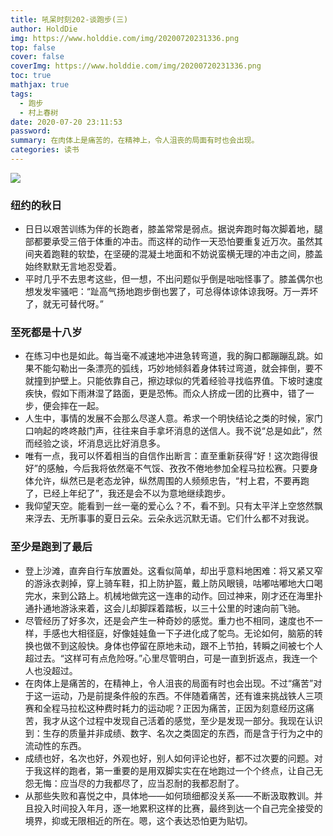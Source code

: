 ```yaml
---
title: 吼呆时刻202-谈跑步(三)
author: HoldDie
img: https://www.holddie.com/img/20200720231336.png
top: false
cover: false
coverImg: https://www.holddie.com/img/20200720231336.png
toc: true
mathjax: true
tags:
  - 跑步
  - 村上春树
date: 2020-07-20 23:11:53
password:
summary: 在肉体上是痛苦的，在精神上，令人沮丧的局面有时也会出现。
categories: 读书
---
```


![](https://www.holddie.com/img/20200720231336.png)

###  纽约的秋日

- 日日以艰苦训练为伴的长跑者，膝盖常常是弱点。据说奔跑时每次脚着地，腿部都要承受三倍于体重的冲击。而这样的动作一天恐怕要重复近万次。虽然其间夹着跑鞋的软垫，在坚硬的混凝土地面和不妨说蛮横无理的冲击之间，膝盖始终默默无言地忍受着。
- 平时几乎不去思考这些，但一想，不出问题似乎倒是咄咄怪事了。膝盖偶尔也想发发牢骚吧：“趾高气扬地跑步倒也罢了，可总得体谅体谅我呀。万一弄坏了，就无可替代呀。”

### 至死都是十八岁

- 在练习中也是如此。每当毫不减速地冲进急转弯道，我的胸口都蹦蹦乱跳。如果不能勾勒出一条漂亮的弧线，巧妙地倾斜着身体转过弯道，就会摔倒，要不就撞到护壁上。只能依靠自己，擦边球似的凭着经验寻找临界值。下坡时速度疾快，假如下雨淋湿了路面，更是恐怖。而众人挤成一团的比赛中，错了一步，便会摔在一起。
- 人生中，事情的发展不会那么尽遂人意。希求一个明快结论之类的时候，家门口响起的咚咚敲门声，往往来自手拿坏消息的送信人。我不说“总是如此”，然而经验之谈，坏消息远比好消息多。
- 唯有一点，我可以怀着相当的自信作出断言：直至重新获得“好！这次跑得很好”的感触，今后我将依然毫不气馁、孜孜不倦地参加全程马拉松赛。只要身体允许，纵然已是老态龙钟，纵然周围的人频频忠告，“村上君，不要再跑了，已经上年纪了”，我还是会不以为意地继续跑步。
- 我仰望天空。能看到一丝一毫的爱心么？不，看不到。只有太平洋上空悠然飘来浮去、无所事事的夏日云朵。云朵永远沉默无语。它们什么都不对我说。

### 至少是跑到了最后

- 登上沙滩，直奔自行车放置处。这看似简单，却出乎意料地困难：将又紧又窄的游泳衣剥掉，穿上骑车鞋，扣上防护盔，戴上防风眼镜，咕嘟咕嘟地大口喝完水，来到公路上。机械地做完这一连串的动作。回过神来，刚才还在海里扑通扑通地游泳来着，这会儿却脚踩着踏板，以三十公里的时速向前飞驰。
- 尽管经历了好多次，还是会产生一种奇妙的感觉。重力也不相同，速度也不一样，手感也大相径庭，好像娃娃鱼一下子进化成了鸵鸟。无论如何，脑筋的转换也做不到这般快。身体也停留在原地未动，跟不上节拍，转瞬之间被七个人超过去。“这样可有点危险呀。”心里尽管明白，可是一直到折返点，我连一个人也没超过。
- 在肉体上是痛苦的，在精神上，令人沮丧的局面有时也会出现。不过“痛苦”对于这一运动，乃是前提条件般的东西。不伴随着痛苦，还有谁来挑战铁人三项赛和全程马拉松这种费时耗力的运动呢？正因为痛苦，正因为刻意经历这痛苦，我才从这个过程中发现自己活着的感觉，至少是发现一部分。我现在认识到：生存的质量并非成绩、数字、名次之类固定的东西，而是含于行为之中的流动性的东西。
- 成绩也好，名次也好，外观也好，别人如何评论也好，都不过次要的问题。对于我这样的跑者，第一重要的是用双脚实实在在地跑过一个个终点，让自己无怨无悔：应当尽的力我都尽了，应当忍耐的我都忍耐了。
- 从那些失败和喜悦之中，具体地——如何琐细都没关系——不断汲取教训。并且投入时间投入年月，逐一地累积这样的比赛，最终到达一个自己完全接受的境界，抑或无限相近的所在。嗯，这个表达恐怕更为贴切。